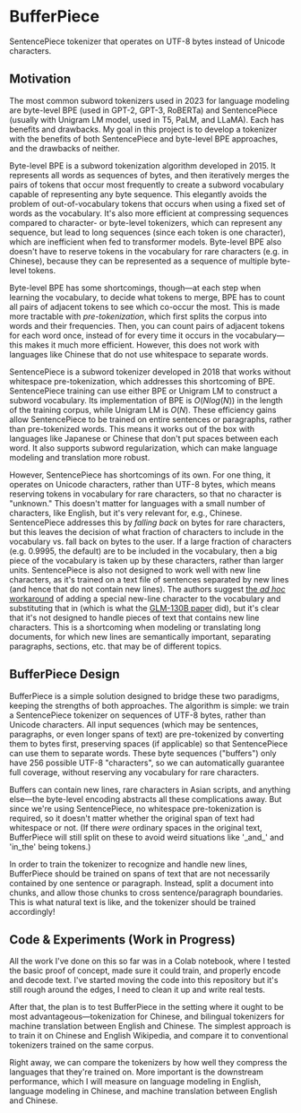 # BufferPiece
SentencePiece tokenizer that operates on UTF-8 bytes instead of Unicode characters.

## Motivation
The most common subword tokenizers used in 2023 for language modeling are byte-level BPE (used in GPT-2, GPT-3, RoBERTa) and SentencePiece (usually with Unigram LM model, used in T5, PaLM, and LLaMA). Each has benefits and drawbacks. My goal in this project is to develop a tokenizer with the benefits of both SentencePiece and byte-level BPE approaches, and the drawbacks of neither.

Byte-level BPE is a subword tokenization algorithm developed in 2015. It represents all words as sequences of bytes, and then iteratively merges the pairs of tokens that occur most frequently to create a subword vocabulary capable of representing any byte sequence. This elegantly avoids the problem of out-of-vocabulary tokens that occurs when using a fixed set of words as the vocabulary. It's also more efficient at compressing sequences compared to character- or byte-level tokenizers, which can represent any sequence, but lead to long sequences (since each token is one character), which are inefficient when fed to transformer models. Byte-level BPE also doesn't have to reserve tokens in the vocabulary for rare characters (e.g. in Chinese), because they can be represented as a sequence of multiple byte-level tokens.

Byte-level BPE has some shortcomings, though—at each step when learning the vocabulary, to decide what tokens to merge, BPE has to count all pairs of adjacent tokens to see which co-occur the most. This is made more tractable with *pre-tokenization*, which first splits the corpus into words and their frequencies. Then, you can count pairs of adjacent tokens for each word once, instead of for every time it occurs in the vocabulary—this makes it much more efficient. However, this does not work with languages like Chinese that do not use whitespace to separate words.

SentencePiece is a subword tokenizer developed in 2018 that works without whitespace pre-tokenization, which addresses this shortcoming of BPE. SentencePiece training can use either BPE or Unigram LM to construct a subword vocabulary. Its implementation of BPE is $O(N log(N))$ in the length of the training corpus, while Unigram LM is $O(N)$. These efficiency gains allow SentencePiece to be trained on entire sentences or paragraphs, rather than pre-tokenized words. This means it works out of the box with languages like Japanese or Chinese that don't put spaces between each word. It also supports subword regularization, which can make language modeling and translation more robust. 

However, SentencePiece has shortcomings of its own. For one thing, it operates on Unicode characters, rather than UTF-8 bytes, which means reserving tokens in vocabulary for rare characters, so that no character is "unknown." This doesn't matter for languages with a small number of characters, like English, but it's very relevant for, e.g., Chinese. SentencePiece addresses this by *falling back* on bytes for rare characters, but this leaves the decision of what fraction of characters to include in the vocabulary vs. fall back on bytes to the user. If a large fraction of characters (e.g. 0.9995, the default) are to be included in the vocabulary, then a big piece of the vocabulary is taken up by these characters, rather than larger units. SentencePiece is also not designed to work well with new line characters, as it's trained on a text file of sentences separated by new lines (and hence that do not contain new lines). The authors suggest [the _ad hoc_ workaround](https://github.com/google/sentencepiece/issues/101) of adding a special new-line character to the vocabulary and substituting that in (which is what the [GLM-130B paper](https://openreview.net/pdf?id=-Aw0rrrPUF) did), but it's clear that it's not designed to handle pieces of text that contains new line characters. This is a shortcoming when modeling or translating long documents, for which new lines are semantically important, separating paragraphs, sections, etc. that may be of different topics.

## BufferPiece Design
BufferPiece is a simple solution designed to bridge these two paradigms, keeping the strengths of both approaches. The algorithm is simple: we train a SentencePiece tokenizer on sequences of UTF-8 bytes, rather than Unicode characters. All input sequences (which may be sentences, paragraphs, or even longer spans of text) are pre-tokenized by converting them to bytes first, preserving spaces (if applicable) so that SentencePiece can use them to separate words. These byte sequences ("buffers") only have 256 possible UTF-8 "characters", so we can automatically guarantee full coverage, without reserving any vocabulary for rare characters. 

Buffers can contain new lines, rare characters in Asian scripts, and anything else—the byte-level encoding abstracts all these complications away. But since we're using SentencePiece, no whitespace pre-tokenization is required, so it doesn't matter whether the original span of text had whitespace or not. (If there *were* ordinary spaces in the original text, BufferPiece will still split on these to avoid weird situations like '\_and\_' and 'in\_the\' being tokens.)

In order to train the tokenizer to recognize and handle new lines, BufferPiece should be trained on spans of text that are not necessarily contained by one sentence or paragraph. Instead, split a document into chunks, and allow those chunks to cross sentence/paragraph boundaries. This is what natural text is like, and the tokenizer should be trained accordingly!

## Code & Experiments (Work in Progress)
All the work I've done on this so far was in a Colab notebook, where I tested the basic proof of concept, made sure it could train, and properly encode and decode text. I've started moving the code into this repository but it's still rough around the edges, I need to clean it up and write real tests.

After that, the plan is to test BufferPiece in the setting where it ought to be most advantageous—tokenization for Chinese, and bilingual tokenizers for machine translation between English and Chinese. The simplest approach is to train it on Chinese and English Wikipedia, and compare it to conventional tokenizers trained on the same corpus.

Right away, we can compare the tokenizers by how well they compress the languages that they're trained on. More important is the downstream performance, which I will measure on language modeling in English, language modeling in Chinese, and machine translation between English and Chinese.